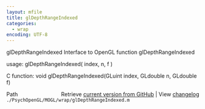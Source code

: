 ```yaml
---
layout: mfile
title: glDepthRangeIndexed
categories:
  - wrap
encoding: UTF-8
---
```


glDepthRangeIndexed  Interface to OpenGL function glDepthRangeIndexed  

usage:  glDepthRangeIndexed( index, n, f )  

C function:  void glDepthRangeIndexed(GLuint index, GLdouble n, GLdouble f)  


<div class="code_header" style="text-align:right;">
  <span style="float:left;">Path&nbsp;&nbsp;</span> <span class="counter">Retrieve <a href=
  "https://raw.github.com/Psychtoolbox-3/Psychtoolbox-3/beta/./PsychOpenGL/MOGL/wrap/glDepthRangeIndexed.m">current version from GitHub</a> | View <a href=
  "https://github.com/Psychtoolbox-3/Psychtoolbox-3/commits/beta/./PsychOpenGL/MOGL/wrap/glDepthRangeIndexed.m">changelog</a></span>
</div>
<div class="code">
  <code>./PsychOpenGL/MOGL/wrap/glDepthRangeIndexed.m</code>
</div>

